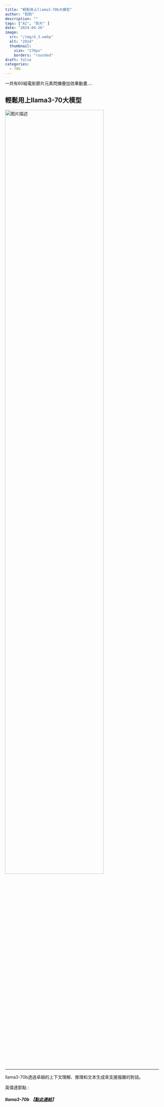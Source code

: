 ```yaml
---
title: "輕鬆用上llama3-70b大模型"
author: "鈞鈞"
description: ""
tags: ["AI", "影片" ]
date: "2024-04-26"
image:
  src: "/img/4_3.webp"
  alt: "2024"
  thumbnail:
    size: "170px"
    borders: "rounded"
draft: false
categories:
  - 70b
---
```


一共有60組電影膠片元素閃爍疊加效果動畫....
<!--more-->

## **輕鬆用上llama3-70大模型**

<a href="/img/4_3.webp " data-lightbox="image-1" data-title="我的图片">
    <img src="/img/4_3.webp " width="80%" alt="图片描述">
</a>


---
llama3-70b透過卓越的上下文理解、推理和文本生成來支援複雜的對話。

英偉達節點 : 
###### **llama3-70b** **【[點此連結](https://build.nvidia.com/meta/llama3-70b)】**